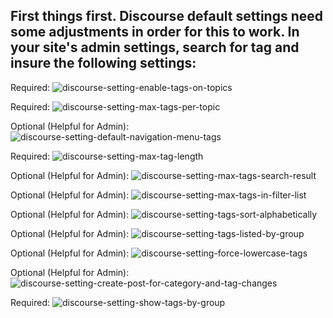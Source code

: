## First things first. Discourse default settings need some adjustments in order for this to work. In your site's admin settings, search for **tag** and insure the following settings:

Required: ![discourse-setting-enable-tags-on-topics](https://github.com/denvergeeks/discourse-tag-styles/assets/322529/480a5129-151e-4218-a22f-11b63759adf0)

Required: ![discourse-setting-max-tags-per-topic](https://github.com/denvergeeks/discourse-tag-styles/assets/322529/bb869b2b-05b1-4021-b55c-aded0508bf97)

Optional (Helpful for Admin): ![discourse-setting-default-navigation-menu-tags](https://github.com/denvergeeks/discourse-tag-styles/assets/322529/ba25abb5-602a-4c9c-941d-efa083a75d58)

Required: ![discourse-setting-max-tag-length](https://github.com/denvergeeks/discourse-tag-styles/assets/322529/313411e1-7548-400b-919f-18ace1714e82)

Optional (Helpful for Admin): ![discourse-setting-max-tags-search-result](https://github.com/denvergeeks/discourse-tag-styles/assets/322529/ae3af421-a645-4107-bac5-d894acd4e5bd)

Optional (Helpful for Admin): ![discourse-setting-max-tags-in-filter-list](https://github.com/denvergeeks/discourse-tag-styles/assets/322529/c6e8719f-431f-4d62-950e-a6d32d7fac20)

Optional (Helpful for Admin): ![discourse-setting-tags-sort-alphabetically](https://github.com/denvergeeks/discourse-tag-styles/assets/322529/694de10b-c61c-4df3-8ec3-6f21803c9f00)

Optional (Helpful for Admin): ![discourse-setting-tags-listed-by-group](https://github.com/denvergeeks/discourse-tag-styles/assets/322529/23d3e348-76c1-4594-98e5-9110f73f6867)

Optional (Helpful for Admin): ![discourse-setting-force-lowercase-tags](https://github.com/denvergeeks/discourse-tag-styles/assets/322529/26bb2b71-7540-40e9-a7dd-21191410ecc6)

Optional (Helpful for Admin): ![discourse-setting-create-post-for-category-and-tag-changes](https://github.com/denvergeeks/discourse-tag-styles/assets/322529/503fea91-207b-4115-a0af-dc70482596a0)

Required: ![discourse-setting-show-tags-by-group](https://github.com/denvergeeks/discourse-tag-styles/assets/322529/f6b92cd8-6401-4e38-871a-cfda2da3b0e0)









